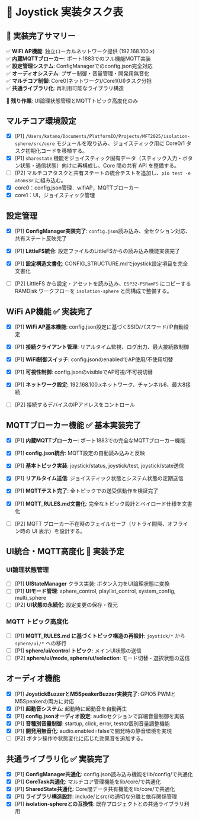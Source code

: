 # 📝 Joystick 実装タスク表

## 🎉 実装完了サマリー

✅ **WiFi AP機能**: 独立ローカルネットワーク提供 (192.168.100.x)  
✅ **内蔵MQTTブローカー**: ポート1883でのフル機能MQTT実装  
✅ **設定管理システム**: ConfigManagerでのconfig.json完全対応  
✅ **オーディオシステム**: ブザー制御・音量管理・開発用無音化  
✅ **マルチコア制御**: Core0(ネットワーク)/Core1(UI)タスク分担  
✅ **共通ライブラリ化**: 再利用可能なライブラリ構造  

**🚧 残り作業**: UI論理状態管理とMQTTトピック高度化のみ

## マルチコア環境設定
- [x] [P1] `/Users/katano/Documents/PlatformIO/Projects/MFT2025/isolation-sphere/src/core` モジュールを取り込み、ジョイスティック用に Core0/1 タスク初期化コードを移植する。
- [x] [P1] `sharestate` 機能をジョイスティック固有データ（スティック入力・ボタン状態・通信状態）向けに再構成し、Core 間の共有 API を整備する。
- [ ] [P2] マルチコアタスクと共有ステートの統合テストを追加し、`pio test -e atoms3r` に組み込む。
- [x] core0：config.json管理．wifiAP，MQTTブローカー
- [x] core1：UI，ジョイスティック管理

## 設定管理
- [x] [P1] **ConfigManager実装完了**: `config.json`読み込み、全セクション対応、共有ステート反映完了
- [x] [P1] **LittleFS統合**: 設定ファイルのLittleFSからの読み込み機能実装完了
- [x] [P1] **設定構造文書化**: CONFIG_STRUCTURE.mdでjoystick設定項目を完全文書化
- [ ] [P2] LittleFS から設定・アセットを読み込み、`ESP32-PSRamFS` にコピーする RAMDisk ワークフローを `isolation-sphere` と同構成で整備する。



## WiFi AP機能 ✅ **実装完了**
- [x] [P1] **WiFi AP基本機能**: config.json設定に基づくSSID/パスワード/IP自動設定
- [x] [P1] **接続クライアント管理**: リアルタイム監視、ログ出力、最大接続数制御
- [x] [P1] **WiFi制御スイッチ**: config.jsonのenabledでAP使用/不使用切替
- [x] [P1] **可視性制御**: config.jsonのvisibleでAP可視/不可視切替
- [x] [P1] **ネットワーク設定**: 192.168.100.xネットワーク、チャンネル6、最大8接続
- [ ] [P2] 接続するデバイスのIPアドレスをコントロール


## MQTTブローカー機能 ✅ **基本実装完了**
- [x] [P1] **内蔵MQTTブローカー**: ポート1883での完全なMQTTブローカー機能
- [x] [P1] **config.json統合**: MQTT設定の自動読み込みと反映
- [x] [P1] **基本トピック実装**: joystick/status, joystick/test, joystick/state送信
- [x] [P1] **リアルタイム送信**: ジョイスティック状態とシステム状態の定期送信
- [x] [P1] **MQTTテスト完了**: 全トピックでの送受信動作を検証完了
- [x] [P1] **MQTT_RULES.md文書化**: 完全なトピック設計とペイロード仕様を文書化
- [ ] [P2] MQTT ブローカー不在時のフェイルセーフ（リトライ間隔、オフライン時の UI 表示）を設計する。


## UI統合・MQTT高度化 🚧 **実装予定**

### UI論理状態管理
- [ ] [P1] **UIStateManager** クラス実装: ボタン入力をUI論理状態に変換
- [ ] [P1] **UIモード管理**: sphere_control, playlist_control, system_config, multi_sphere
- [ ] [P2] **UI状態の永続化**: 設定変更の保存・復元

### MQTT トピック高度化  
- [ ] [P1] **MQTT_RULES.md に基づくトピック構造の再設計**: `joystick/*` から `sphere/ui/*` への移行
- [ ] [P1] **sphere/ui/control トピック**: メインUI状態の送信
- [ ] [P2] **sphere/ui/mode, sphere/ui/selection**: モード切替・選択状態の送信

## オーディオ機能
- [x] [P1] **JoystickBuzzerとM5SpeakerBuzzer実装完了**: GPIO5 PWMとM5Speakerの両方に対応
- [x] [P1] **起動音システム**: 起動時に起動音を自動再生
- [x] [P1] **config.jsonオーディオ設定**: audioセクションで詳細音量制御を実装
- [x] [P1] **音種別音量制御**: startup, click, error, testの個別音量調整機能
- [x] [P1] **開発用無音化**: audio.enabled=falseで開発時の静音環境を実現
- [ ] [P2] ボタン操作や状態変化に応じた効果音を追加する。

## 共通ライブラリ化 ✅ **実装完了**
- [x] [P1] **ConfigManager共通化**: config.json読み込み機能をlib/config/で共通化
- [x] [P1] **CoreTask共通化**: マルチコア管理機能をlib/core/で共通化
- [x] [P1] **SharedState共通化**: Core間データ共有機能をlib/core/で共通化
- [x] [P1] **ライブラリ構造設計**: include/とsrc/の適切な分離と依存関係管理
- [x] [P1] **isolation-sphereとの互換性**: 既存プロジェクトとの共通ライブラリ利用
